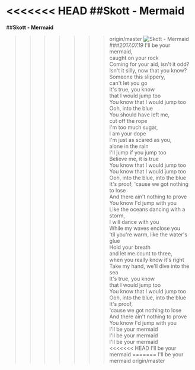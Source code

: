 <<<<<<< HEAD
##Skott - Mermaid  
=======
##__Skott - Mermaid__  
>>>>>>> origin/master
![Skott - Mermaid](https://postfiles.pstatic.net/MjAyMTAyMTZfMTAw/MDAxNjEzNDM5MTEwMDEy.deEbHfSaOn1VtKLQvRIbjfZDu_fhjlS1TDU0aHAktIMg.Pbz1O8EUwUwd6YQO13Fy9QJIodcbWB095_V9j3YGYRAg.JPEG.roof031209/다운로드.jpg?type=w966)    
###_2017.07.19_
>I'll be your mermaid,   
caught on your rock  
Coming for your aid, isn't it odd?  
Isn't it silly, now that you know?  
Someone this slippery,  
can't let you go  
It's true, you know   
that I would jump too  
You know that I would jump too  
Ooh, into the blue  
You should have left me,  
cut off the rope  
I'm too much sugar,  
I am your dope  
I'm just as scared as you,  
alone in the rain  
I'll jump if you jump too  
Believe me, it is true  
You know that I would jump too  
You know that I would jump too  
Ooh, into the blue, into the blue  
It's proof, 'cause we got nothing to lose  
And there ain't nothing to prove  
You know I'd jump with you  
Like the oceans dancing with a storm,  
I will dance with you  
While my waves enclose you   
'til you're warm, like the water's glue  
Hold your breath  
and let me count to three,   
when you really know it's right  
Take my hand, we'll dive into the sea    
It's true, you know   
that I would jump too  
You know that I would jump too  
Ooh, into the blue, into the blue  
It's proof,   
'cause we got nothing to lose  
And there ain't nothing to prove  
You know I'd jump with you  
I'll be your mermaid  
I'll be your mermaid  
I'll be your mermaid  
<<<<<<< HEAD
I'll be your mermaid
=======
I'll be your mermaid
>>>>>>> origin/master
